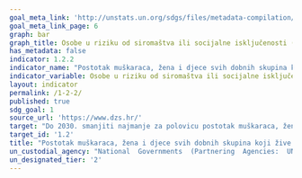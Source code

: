 ```yaml
---
goal_meta_link: 'http://unstats.un.org/sdgs/files/metadata-compilation/Metadata-Goal-1.pdf'
goal_meta_link_page: 6
graph: bar
graph_title: Osobe u riziku od siromaštva ili socijalne isključenosti (%)
has_metadata: false
indicator: 1.2.2
indicator_name: "Postotak muškaraca, žena i djece svih dobnih skupina koji žive u siromaštvu u svim svojim dimenzijama prema nacionalnim definicijama siromaštva"
indicator_variable: Osobe u riziku od siromaštva ili socijalne isključenosti (%)
layout: indicator
permalink: /1-2-2/
published: true
sdg_goal: 1
source_url: 'https://www.dzs.hr/'
target: "Do 2030. smanjiti najmanje za polovicu postotak muškaraca, žena i djece svih dobnih skupina koja žive u siromaštvu u svim svojim dimenzijama prema nacionalnim definicijama siromaštva"
target_id: '1.2'
title: "Postotak muškaraca, žena i djece svih dobnih skupina koji žive u siromaštvu u svim svojim dimenzijama prema nacionalnim definicijama siromaštva"
un_custodial_agency: "National  Governments  (Partnering  Agencies:  UNICEF,  World  Bank,  UNDP)"
un_designated_tier: '2'
---
```

